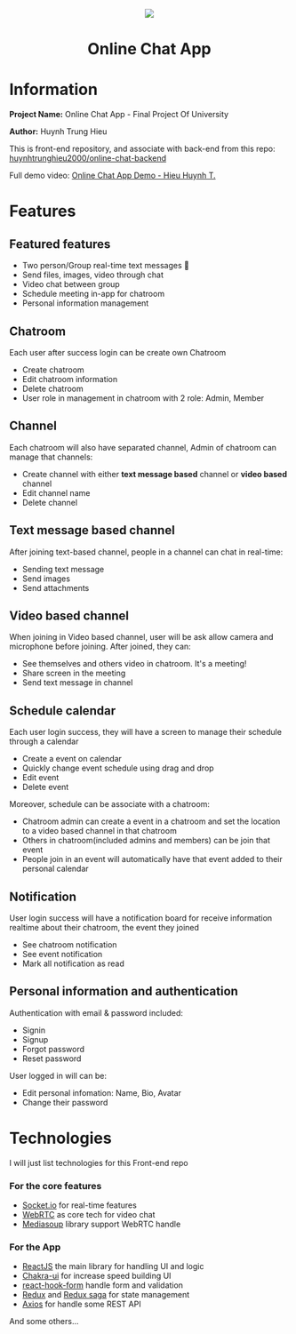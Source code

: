<p align="center">
  <img src="https://github.com/huynhtrunghieu2000/video-conference-frontend/assets/27915489/e220a98c-ac31-4f89-8b1d-a2eec5aae8d7"/>
  <h1 align="center">Online Chat App</h1>
</p>


# Information

**Project Name:** Online Chat App - Final Project Of University

**Author:** Huynh Trung Hieu

This is front-end repository, and associate with back-end from this repo: [huynhtrunghieu2000/online-chat-backend](https://github.com/huynhtrunghieu2000/online-chat-backend)

Full demo video: [Online Chat App Demo - Hieu Huynh T.](https://drive.google.com/file/d/1t1ywJiOTmhE-gFu5AXQGp93Im2NawmC9/view?usp=share_link)


# Features

## Featured features
- Two person/Group real-time text messages 💬
- Send files, images, video through chat
- Video chat between group
- Schedule meeting in-app for chatroom
- Personal information management

## Chatroom
Each user after success login can be create own Chatroom
- Create chatroom
- Edit chatroom information
- Delete chatroom
- User role in management in chatroom with 2 role: Admin, Member
## Channel
Each chatroom will also have separated channel, Admin of chatroom can manage that channels:
- Create channel with either **text message based** channel or **video based** channel
- Edit channel name
- Delete channel
## Text message based channel
After joining text-based channel, people in a channel can chat in real-time:
- Sending text message
- Send images
- Send attachments
## Video based channel
When joining in Video based channel, user will be ask allow camera and microphone before joining. After joined, they can:
- See themselves and others video in chatroom. It's a meeting!
- Share screen in the meeting
- Send text message in channel
## Schedule calendar
Each user login success, they will have a screen to manage their schedule through a calendar
- Create a event on calendar
- Quickly change event schedule using drag and drop
- Edit event
- Delete event

Moreover, schedule can be associate with a chatroom:
- Chatroom admin can create a event in a chatroom and set the location to a video based channel in that chatroom
- Others in chatroom(included admins and members) can be join that event
- People join in an event will automatically have that event added to their personal calendar
## Notification
User login success will have a notification board for receive information realtime about their chatroom, the event they joined
- See chatroom notification
- See event notification
- Mark all notification as read
## Personal information and authentication
Authentication with email & password included:
- Signin
- Signup
- Forgot password
- Reset password

User logged in will can be:
- Edit personal infomation: Name, Bio, Avatar
- Change their password

# Technologies
I will just list technologies for this Front-end repo

### For the core features
- [Socket.io](https://socket.io/) for real-time features
- [WebRTC](https://webrtc.org/) as core tech for video chat
- [Mediasoup](https://mediasoup.org/) library support WebRTC handle

### For the App
- [ReactJS](https://react.dev/) the main library for handling UI and logic
- [Chakra-ui](https://chakra-ui.com/) for increase speed building UI
- [react-hook-form](https://react-hook-form.com/) handle form and validation
- [Redux](https://redux.js.org/) and [Redux saga](https://redux-saga.js.org/) for state management
- [Axios](https://www.npmjs.com/package/axios) for handle some REST API

And some others...

